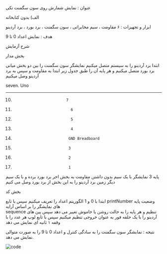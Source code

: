 عنوان : نمایش شمارش روی سون سگمنت تکی 


الف) بدون کتابخانه


ابزار و تجهیزات :  ۶ مقاومت ، سیم مخابراتی ، سون سگمنت ، برد بورد ، برد آردینو


هدف : نمایش اعداد 0 تا 9 

شرح آزمایش


بخش مدار

ابتدا برد آردینو را به سیستم متصل میکنیم
نمایشگر سون سگمنت را بین دو بخش میانی برد بورد متصل میکنیم و هر پایه آن را طبق جدول زیر ابتدا به مقاومت و سپس به برد آردینو وصل میکنیم

seven.                     Uno

------------                 -----------

10.                             7

9.                               6

1.                               5

2.                               4

3.                              GND Breadboard

4.                              3

6.                              2

7.                              1

پایه 3 نمایشگر با یک سیم بدون داشتن مقاومت به بخش اخر برد بورد برده  و با یک سیم دیگر زمین برد آردینو را به این بخش از برد بورد وصل می کنیم


بخش کد

ابتدا با 0 و 1 الگوریتم اعداد را تعریف میکنیم
سپس با تابع printNumber
وضعیت پایه های نمایشگر را بر اساس آرایه  
sequence
تنظیم و هر پایه را به حالت روشن یا خاموش تغییر می دهد
سپس پین های آردینو را با یک حلقه فور به عنوان خروجی تنظیم میکنیم
سپس با تابع لوپ هر عدد را با وقفه ۱ ثانیه ای  نمایش می دهد

نتیجه :  نمایشگر سون سگمنت را به سادگی کنترل و اعداد 0 تا 9 را به صورت متوالی نمایش  می دهد.



![code](./photo_2025-01-17_21-11-57.jpg)